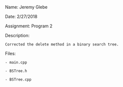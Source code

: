 Name: Jeremy Glebe

Date: 2/27/2018

Assignment: Program 2

Description:

    Corrected the delete method in a binary search tree.
    

Files:

    - main.cpp
    
    - BSTree.h
    
    - BSTree.cpp
    
